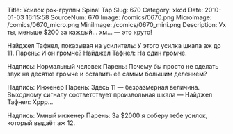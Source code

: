 Title: Усилок рок-группы Spinal Tap 
Slug: 670 
Category: xkcd 
Date: 2010-01-03 16:15:58 
SourceNum: 670 
Image: /comics/0670.png 
MicroImage: /comics/0670_micro.png 
MiniImage: /comics/0670_mini.png 
Description: Ух ты, меньше $200 за каждый... хм... — это круто!  

Найджел Тафнел, показывая на усилитель: У этого усилка шкала аж до 11.
Парень: И он громче?
Найджел Тафнел: На один громче.

Надпись: Нормальный человек
Парень: Почему бы просто не сделать звук на десятке громче и оставить её самым большим делением?

Надпись: Инженер
Парень: Здесь 11 — безразмерная величина. Выходному сигналу соответствует произвольная шкала —
Найджел Тафнел: Хррр...

Надпись: Умный инженер
Парень: За $2000 я соберу тебе усилок, который выдаёт аж 12.